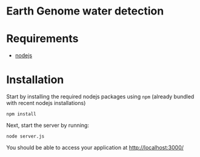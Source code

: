 # Earth Genome water detection

# Requirements

- [nodejs](https://nodejs.org/en/)

# Installation

Start by installing the required nodejs packages using `npm` (already bundled with recent nodejs installations)

```
npm install
```

Next, start the server by running:

```
node server.js
```

You should be able to access your application at [http://localhost:3000/](http://localhost:3000/)
